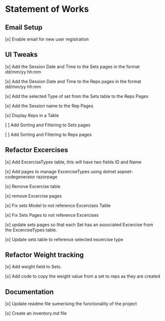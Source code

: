 #  Statement of Works

## Email Setup

[x] Enable email for new user registration

## UI Tweaks

[x] Add the Session Date and Time to the Sets pages in the format dd/mm/yy hh:mm

[x] Add the Dession Date and Time to the Reps pages in the format dd/mm/yy hh:mm

[x] Add the selected Type of set from the Sets table to the Reps Pages

[x] Add the Session name to the Rep Pages

[x] Display Reps in a Table

[ ] Add Sorting and Filtering to Sets pages

[ ] Add Sorting and Filtering to Reps pages

## Refactor Excercises

[x] Add ExcerciseTypes table, this will have two fields ID and Name

[x] Add pages to manage ExcerciseTypes using dotnet aspnet-codegenerator razorpage

[x] Remove Excercise table 

[x] remove Excercise pages

[x] Fix sets Model to not reference Excercises Table

[x] Fix Sets Pages to not reference Excercises

[x] update sets pages so that each Set has an associated Excercise from the  ExcerciseTypes table.

[x] Update sets table to reference selected excercise type

## Refactor Weight tracking

[x] Add weight field to Sets.

[x] Add code to copy the weight value from a set to reps as they are created

## Documentation

[x] Update readme file sumerising the functionality of the project

[x] Create an inventory.md file
